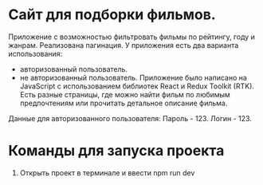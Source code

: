# Сайт для подборки фильмов.

Приложение с возможностью фильтровать фильмы по рейтингу, году и жанрам. Реализована пагинация. У приложения есть два варианта использования:

- авторизованный пользователь.
- не авторизованный пользователь.
Приложение было написано на JavaScript с использованием библиотек React и Redux Toolkit (RTK).
Есть разные страницы, где можно найти фильм по любимым предпочтениям или прочитать детальное описание фильма.

Данные для авторизованного пользователя:
Пароль - 123.
Логин - 123.

# Команды для запуска проекта
1. Открыть проект в терминале и ввести npm run dev
